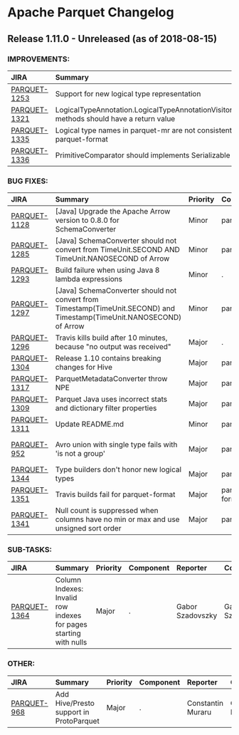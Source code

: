 
<!---
# Licensed to the Apache Software Foundation (ASF) under one
# or more contributor license agreements.  See the NOTICE file
# distributed with this work for additional information
# regarding copyright ownership.  The ASF licenses this file
# to you under the Apache License, Version 2.0 (the
# "License"); you may not use this file except in compliance
# with the License.  You may obtain a copy of the License at
#
#     http://www.apache.org/licenses/LICENSE-2.0
#
# Unless required by applicable law or agreed to in writing, software
# distributed under the License is distributed on an "AS IS" BASIS,
# WITHOUT WARRANTIES OR CONDITIONS OF ANY KIND, either express or implied.
# See the License for the specific language governing permissions and
# limitations under the License.
-->
# Apache Parquet Changelog

## Release 1.11.0 - Unreleased (as of 2018-08-15)



### IMPROVEMENTS:

| JIRA | Summary | Priority | Component | Reporter | Contributor |
|:---- |:---- | :--- |:---- |:---- |:---- |
| [PARQUET-1253](https://issues.apache.org/jira/browse/PARQUET-1253) | Support for new logical type representation |  Major | parquet-mr | Nandor Kollar | Nandor Kollar |
| [PARQUET-1321](https://issues.apache.org/jira/browse/PARQUET-1321) | LogicalTypeAnnotation.LogicalTypeAnnotationVisitor#visit methods should have a return value |  Major | parquet-mr | Nandor Kollar | Nandor Kollar |
| [PARQUET-1335](https://issues.apache.org/jira/browse/PARQUET-1335) | Logical type names in parquet-mr are not consistent with parquet-format |  Minor | parquet-mr | Nandor Kollar | Nandor Kollar |
| [PARQUET-1336](https://issues.apache.org/jira/browse/PARQUET-1336) | PrimitiveComparator should implements Serializable |  Major | parquet-mr | Yuming Wang | Yuming Wang |


### BUG FIXES:

| JIRA | Summary | Priority | Component | Reporter | Contributor |
|:---- |:---- | :--- |:---- |:---- |:---- |
| [PARQUET-1128](https://issues.apache.org/jira/browse/PARQUET-1128) | [Java] Upgrade the Apache Arrow version to 0.8.0 for SchemaConverter |  Minor | parquet-mr | Masayuki Takahashi | Masayuki Takahashi |
| [PARQUET-1285](https://issues.apache.org/jira/browse/PARQUET-1285) | [Java] SchemaConverter should not convert from TimeUnit.SECOND AND TimeUnit.NANOSECOND of Arrow |  Minor | parquet-mr | Masayuki Takahashi | Masayuki Takahashi |
| [PARQUET-1293](https://issues.apache.org/jira/browse/PARQUET-1293) | Build failure when using Java 8 lambda expressions |  Minor | . | Nandor Kollar | Nandor Kollar |
| [PARQUET-1297](https://issues.apache.org/jira/browse/PARQUET-1297) | [Java] SchemaConverter should not convert from Timestamp(TimeUnit.SECOND) and Timestamp(TimeUnit.NANOSECOND) of Arrow |  Minor | parquet-mr | Masayuki Takahashi | Masayuki Takahashi |
| [PARQUET-1296](https://issues.apache.org/jira/browse/PARQUET-1296) | Travis kills build after 10 minutes, because "no output was received" |  Major | . | Nandor Kollar | Nandor Kollar |
| [PARQUET-1304](https://issues.apache.org/jira/browse/PARQUET-1304) | Release 1.10 contains breaking changes for Hive |  Major | parquet-mr | Zoltan Ivanfi | Gabor Szadovszky |
| [PARQUET-1317](https://issues.apache.org/jira/browse/PARQUET-1317) | ParquetMetadataConverter throw NPE |  Major | parquet-mr | Yuming Wang | Yuming Wang |
| [PARQUET-1309](https://issues.apache.org/jira/browse/PARQUET-1309) | Parquet Java uses incorrect stats and dictionary filter properties |  Major | parquet-mr | Ryan Blue | Gabor Szadovszky |
| [PARQUET-1311](https://issues.apache.org/jira/browse/PARQUET-1311) | Update README.md |  Minor | parquet-mr | Nandor Kollar | Nandor Kollar |
| [PARQUET-952](https://issues.apache.org/jira/browse/PARQUET-952) | Avro union with single type fails with 'is not a group' |  Major | parquet-mr | Jarek Jarcec Cecho | Nandor Kollar |
| [PARQUET-1344](https://issues.apache.org/jira/browse/PARQUET-1344) | Type builders don't honor new logical types |  Major | parquet-mr | Nandor Kollar | Nandor Kollar |
| [PARQUET-1351](https://issues.apache.org/jira/browse/PARQUET-1351) | Travis builds fail for parquet-format |  Major | parquet-format | Nandor Kollar | Nandor Kollar |
| [PARQUET-1341](https://issues.apache.org/jira/browse/PARQUET-1341) | Null count is suppressed when columns have no min or max and use unsigned sort order |  Major | parquet-mr | Ryan Blue | Ryan Blue |


### SUB-TASKS:

| JIRA | Summary | Priority | Component | Reporter | Contributor |
|:---- |:---- | :--- |:---- |:---- |:---- |
| [PARQUET-1364](https://issues.apache.org/jira/browse/PARQUET-1364) | Column Indexes: Invalid row indexes for pages starting with nulls |  Major | . | Gabor Szadovszky | Gabor Szadovszky |


### OTHER:

| JIRA | Summary | Priority | Component | Reporter | Contributor |
|:---- |:---- | :--- |:---- |:---- |:---- |
| [PARQUET-968](https://issues.apache.org/jira/browse/PARQUET-968) | Add Hive/Presto support in ProtoParquet |  Major | . | Constantin Muraru | Constantin Muraru |


